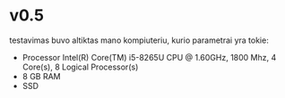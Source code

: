 # v0.5
testavimas buvo altiktas mano kompiuteriu, kurio parametrai yra tokie:
- Processor	Intel(R) Core(TM) i5-8265U CPU @ 1.60GHz, 1800 Mhz, 4 Core(s), 8 Logical Processor(s)
- 8 GB RAM
- SSD 
